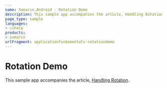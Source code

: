 ```yaml
---
name: Xamarin.Android - Rotation Demo
description: This sample app accompanies the article, Handling Rotation.
page_type: sample
languages:
- csharp
products:
- xamarin
urlFragment: applicationfundamentals-rotationdemo
---
```

# Rotation Demo

This sample app accompanies the article, 
[Handling Rotation](http://developer.xamarin.com/guides/android/application_fundamentals/handling_rotation).

